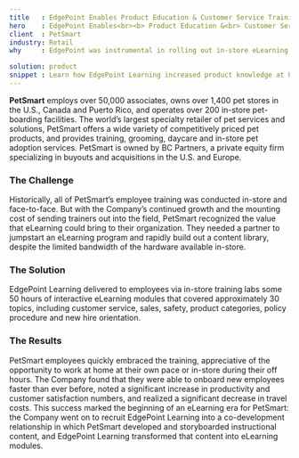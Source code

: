 ```yaml
---
title   : EdgePoint Enables Product Education & Customer Service Training
hero    : EdgePoint Enables<br><b> Product Education &<br> Customer Service Training</b>
client  : PetSmart
industry: Retail
why     : EdgePoint was instrumental in rolling out in-store eLearning for the first time in our history. We quickly developed a co-development working relationship with EdgePoint as an extension of our internal team.

solution: product
snippet : Learn how EdgePoint Learning increased product knowledge at PetSmart with a series of interactive modules.
---
```


**PetSmart** employs over 50,000 associates, owns over 1,400 pet stores in the U.S., Canada and Puerto Rico, and operates over 200 in-store pet-boarding facilities. The world’s largest specialty retailer of pet services and solutions, PetSmart offers a wide variety of competitively priced pet products, and provides training, grooming, daycare and in-store pet adoption services. PetSmart is owned by BC Partners, a private equity firm specializing in buyouts and acquisitions in the U.S. and Europe.

### The Challenge
Historically, all of PetSmart’s employee training was conducted in-store and face-to-face. But with the Company’s continued growth and the mounting cost of sending trainers out into the field, PetSmart recognized the value that eLearning could bring to their organization. They needed a partner to jumpstart an eLearning program and rapidly build out a content library, despite the limited bandwidth of the hardware available in-store.

### The Solution
EdgePoint Learning delivered to employees via in-store training labs some 50 hours of interactive eLearning modules that covered approximately 30 topics, including customer service, sales, safety, product categories, policy procedure and new hire orientation.

### The Results
PetSmart employees quickly embraced the training, appreciative of the opportunity to work at home at their own pace or in-store during their off hours. The Company found that they were able to onboard new employees faster than ever before, noted a significant increase in productivity and customer satisfaction numbers, and realized a significant decrease in travel costs. This success marked the beginning of an eLearning era for PetSmart: the Company went on to recruit EdgePoint Learning into a co-development relationship in which PetSmart developed and storyboarded instructional content, and EdgePoint Learning transformed that content into eLearning modules.
